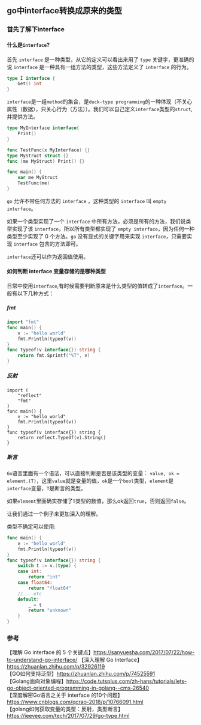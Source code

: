 ## go中interface转换成原来的类型

### 首先了解下interface

#### 什么是`interface`?

首先 `interface` 是一种类型，从它的定义可以看出来用了 `type` 关键字，更准确的说 `interface` 是一种具有一组方法的类型，这些方法定义了 `interface` 的行为。

````go
type I interface {
    Get() int
}
````
`interface`是一组`method`的集合，是`duck-type programming`的一种体现（不关心属性（数据），只关心行为（方法））。我们可以自己定义`interface`类型的`struct`,并提供方法。

````go
type MyInterface interface{
    Print()
}

func TestFunc(x MyInterface) {}
type MyStruct struct {}
func (me MyStruct) Print() {}

func main() {
    var me MyStruct
    TestFunc(me)
}
````

`go` 允许不带任何方法的 `interface` ，这种类型的 `interface` 叫 `empty interface`。  

如果一个类型实现了一个 `interface` 中所有方法，必须是所有的方法，我们说类型实现了该 `interface`，所以所有类型都实现了 `empty interface`，因为任何一种类型至少实现了 0 个方法。`go` 没有显式的关键字用来实现 `interface`，只需要实现 `interface` 包含的方法即可。  

`interface`还可以作为返回值使用。  

#### 如何判断 interface 变量存储的是哪种类型

日常中使用`interface`,有时候需要判断原来是什么类型的值转成了`interface`。一般有以下几种方式：

##### fmt

````go
import "fmt"
func main() {
    v := "hello world"
    fmt.Println(typeof(v))
}
func typeof(v interface{}) string {
    return fmt.Sprintf("%T", v)
}
````

##### 反射

````
import (
    "reflect"
    "fmt"
)
func main() {
    v := "hello world"
    fmt.Println(typeof(v))
}
func typeof(v interface{}) string {
    return reflect.TypeOf(v).String()
}
````  

##### 断言

`Go`语言里面有一个语法，可以直接判断是否是该类型的变量： `value, ok = element.(T)`，这里`value`就是变量的值，`ok`是一个`bool`类型，`element`是`interface`变量，`T`是断言的类型。  

如果`element`里面确实存储了`T`类型的数值，那么ok返回`true`，否则返回`false`。  

让我们通过一个例子来更加深入的理解。  


类型不确定可以使用:

````go
func main() {
    v := "hello world"
    fmt.Println(typeof(v))
}
func typeof(v interface{}) string {
    switch t := v.(type) {
    case int:
        return "int"
    case float64:
        return "float64"
    //... etc
    default:
        _ = t
        return "unknown"
    }
}
````




### 参考
【理解 Go interface 的 5 个关键点】https://sanyuesha.com/2017/07/22/how-to-understand-go-interface/ 
【深入理解 Go Interface】https://zhuanlan.zhihu.com/p/32926119   
【GO如何支持泛型】https://zhuanlan.zhihu.com/p/74525591  
【Golang面向对象编程】https://code.tutsplus.com/zh-hans/tutorials/lets-go-object-oriented-programming-in-golang--cms-26540  
【深度解密Go语言之关于 interface 的10个问题】https://www.cnblogs.com/qcrao-2018/p/10766091.html  
【golang如何获取变量的类型：反射，类型断言】https://ieevee.com/tech/2017/07/29/go-type.html    